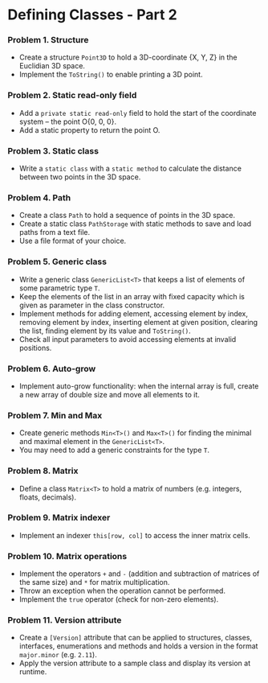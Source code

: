 Defining Classes - Part 2
===================================

### Problem 1. Structure
*	Create a structure `Point3D` to hold a 3D-coordinate {X, Y, Z} in the Euclidian 3D space.
*	Implement the `ToString()` to enable printing a 3D point.

### Problem 2. Static read-only field
*	Add a `private static read-only` field to hold the start of the coordinate system – the point O{0, 0, 0}.
*	Add a static property to return the point O.

### Problem 3. Static class
*	Write a `static class` with a `static method` to calculate the distance between two points in the 3D space.

### Problem 4. Path
*	Create a class `Path` to hold a sequence of points in the 3D space.
*	Create a static class `PathStorage` with static methods to save and load paths from a text file.
*	Use a file format of your choice.

### Problem 5. Generic class
*	Write a generic class `GenericList<T>` that keeps a list of elements of some parametric type `T`.
*	Keep the elements of the list in an array with fixed capacity which is given as parameter in the class constructor.
*	Implement methods for adding element, accessing element by index, removing element by index, inserting element at given position, clearing the list, finding element by its value and `ToString()`.
*	Check all input parameters to avoid accessing elements at invalid positions.

### Problem 6. Auto-grow
*	Implement auto-grow functionality: when the internal array is full, create a new array of double size and move all elements to it.

### Problem 7. Min and Max
*	Create generic methods `Min<T>()` and `Max<T>()` for finding the minimal and maximal element in the `GenericList<T>`.
*	You may need to add a generic constraints for the type `T`.

### Problem 8. Matrix
*	Define a class `Matrix<T>` to hold a matrix of numbers (e.g. integers, floats, decimals).

### Problem 9. Matrix indexer
*	Implement an indexer `this[row, col]` to access the inner matrix cells.

### Problem 10. Matrix operations
*	Implement the operators `+` and `-` (addition and subtraction of matrices of the same size) and `*` for matrix multiplication.
*	Throw an exception when the operation cannot be performed.
*	Implement the `true` operator (check for non-zero elements).

### Problem 11. Version attribute
*	Create a `[Version]` attribute that can be applied to structures, classes, interfaces, enumerations and methods and holds a version in the format `major.minor` (e.g. `2.11`).
*	Apply the version attribute to a sample class and display its version at runtime.

